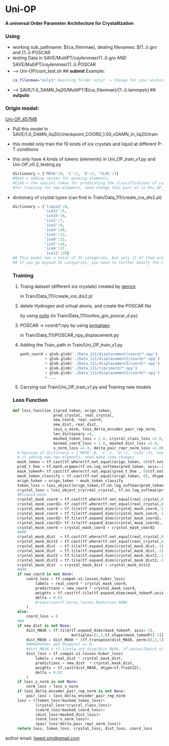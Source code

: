 # Uni-OP
**A universal Order Parameter Architecture for Crystallization**

 ### **Using**   
 - working sub_pathname: ${ca_filenmae}, dealing filenames: ${1..i}.gro and {1..i}.POSCAR
 - testing Data in SAVE/MultiPT/${ca_filenmae}/${1..i}.gro  AND  SAVE/MultiPT/${ca_filenmae}/${1..i}.POSCAR
 - --> Uni-OP/cont_test.sh ## **submit** Example:
   ```bash
   ca_filenmae="only1" #working folder only1 -> change for your working folder
   ```
 - --> SAVE/1.0_DAMN_liq20/MultiPT/${ca_filenmae}/{1..i}.lammpstrj ## **outputs**


 ### **Origin model:**
 [Uni-OP_457MB](https://www.dropbox.com/scl/fo/yvcfi23nokcg7u2j37aa0/AMkAqWznc35bRIxMIcHv88c?rlkey=a1isd575voytueqmw0vfttctw&st=94yb40tf&dl=0)
 - Pull this model in SAVE/1.0_DAMN_liq20/checkpoint_COORD_1.00_vDAMN_ln_liq20/train
 - this model only train the 10 kinds of ice crystals and liquid at different P-T conditions
 - this only have 4 kinds of tokens (elements)
   in Uni_OP_train_v1.py and Uni-OP_v0.2_testing.py
   ```python
   dictionary = {'MASK':0, 'C':1, 'O':2, 'CLAS':3}
   #Mask-> adding noises for masking elements;
   #CLAS-> the special token for predicating the classifications of Local structures
   #for training for new elements, need change this part of in Uni_OP_train_v1.py and Uni-OP_v0.2_testing.py
   ```
- dictionary of crystal types (can find in Train/Data_111/create_ice_dis2.pl)
  ```python
  dictionary = {'liquid':0,
                'ice1c':5,
                'ice1h':6,
                'ice2':7,
                'ice3':9,
                'ice4':10,
                'ice5':12,
                'ice6':13,
                'ice7':14,
                'ice0':17,
                'ice12':20}
  ## This model has a total of 31 categories, but only 11 of them are trained and can be supplemented.
  ## If you go beyond 31 categories, you need to further modify the code.
  ```

  ### **Training**
  1. Traing dataset (different ice crystals) created by [genice](https://github.com/vitroid/GenIce)

     in Train/Data_111/create_ice_dis2.pl
     
  2. delete Hydrogen and virtual atoms, and create the POSCAR file

     by using [ovito](https://www.ovito.org/docs/current/python/) (in Train/Data_111/ovitos_gro_poscar_d.py)
     
  3. POSCAR -> coord/*.npy by using [pymatgen](https://pymatgen.org/)
 
     in Train/Data_111/POSCAR_npy_displacement.py

  4. Adding the Train_path in Train/Uni_OP_train_v1.py
     ```python
     path_coord = glob.glob('./Data_111/displacement/coord/*.npy')
                + glob.glob('./Data_111/displacement2/coord/*.npy')
                + glob.glob('./Data_111/displacement3/coord/*.npy')
                + glob.glob('./Data_111/liq/coord/*.npy')
                + glob.glob('./Data_111/displacement3/coord/*.npy')
                + ...
     ```
  5. Carrying out Train/Uni_OP_train_v1.py and Training new models
  ### **Loss Function**
  ```python
  def loss_function_1(pred_token, orign_token, 
                    pred_crystal, real_crystal, 
                    new_coord, real_coord, 
                    new_dist, real_dist, 
                    loss_x_norm, loss_delta_encoder_pair_rep_norm, 
                    len_dictionary =4,
                    masked_token_loss = 1.0, crysral_class_loss =1.0,
                    masked_coord_loss = 1.0, masked_dist_loss =1.0,
                    x_norm_loss =1.0, delta_pair_repr_norm_loss =1.0):
    # because of dictionary = {'MASK':0, 'C':1, 'O':2, 'CLAS':3}, need neglect MASK and CLAS tokens.
    # if adding new new elements, need make some changes
    mask_token = tf.cast(tf.where(tf.not_equal(orign_token, 0)&tf.not_equal(orign_token,3),1,0), dtype=tf.int32) #####   3->classify need change in different object
    pred_t_One = tf.math.argmax(tf.nn.log_softmax(pred_token, axis=-1),-1)
    mask_tokenP= tf.cast(tf.where(tf.not_equal(pred_t_One , 0)&tf.not_equal(pred_t_One ,3),1,0), dtype=tf.int32) #####   3->classify need change in different object
    mask_token_classify = tf.cast(tf.not_equal(orign_token, 0), dtype=tf.int32)
    orign_token = orign_token * mask_token_classify
    token_loss = loss_object(orign_token,tf.nn.log_softmax(pred_token,axis=-1))
    crystal_loss = loss_object_cry(real_crystal, tf.nn.log_softmax(pred_crystal,axis=-1))
    ##liquid_mask
    crystal_mask_coord = tf.cast(tf.where(tf.not_equal(real_crystal,0),1,0),tf.float32) 
    crystal_mask_coord2= tf.cast(tf.where(tf.not_equal(real_crystal,0),0,1),tf.float32) *0.000001 ## 0.0000001
    crystal_mask_coord = tf.tile(tf.expand_dims(crystal_mask_coord,-1),multiples=[1,131])  ###check
    crystal_mask_coord = tf.tile(tf.expand_dims(crystal_mask_coord,-1),multiples=[1,1,3])  ###check
    crystal_mask_coord2= tf.tile(tf.expand_dims(crystal_mask_coord2,-1),multiples=[1,131])  ###check
    crystal_mask_coord2= tf.tile(tf.expand_dims(crystal_mask_coord2,-1),multiples=[1,1,3])  ###check
    crystal_mask_coord = crystal_mask_coord + crystal_mask_coord2
    ####
    crystal_mask_dist  = tf.cast(tf.where(tf.not_equal(real_crystal,0),1,0),tf.float32) 
    crystal_mask_dist2 = tf.cast(tf.where(tf.not_equal(real_crystal,0),0,1),tf.float32) *0.000001 ## 0.0000001
    crystal_mask_dist  = tf.tile(tf.expand_dims(crystal_mask_dist,-1),multiples=[1,131]) ###check
    crystal_mask_dist  = tf.tile(tf.expand_dims(crystal_mask_dist,-1),multiples=[1,1,131]) ###check
    crystal_mask_dist2 = tf.tile(tf.expand_dims(crystal_mask_dist2,-1),multiples=[1,131]) ###check
    crystal_mask_dist2 = tf.tile(tf.expand_dims(crystal_mask_dist2,-1),multiples=[1,1,131]) ###check
    crystal_mask_dist  = crystal_mask_dist + crystal_mask_dist2
    ####
    if new_coord is not None:
        coord_loss = tf.compat.v1.losses.huber_loss(
            labels = real_coord * crystal_mask_coord,
            predictions = new_coord * crystal_mask_coord,
            weights = tf.cast(tf.tile(tf.expand_dims(mask_tokenP,axis = -1), multiples=[1,1,3]), dtype=tf.float32),
            delta = 0.01
            #reduction=tf.keras.losses.Reduction.NONE
        )
    else:
        coord_loss = 0
    ###
    if new_dist is not None:
        dist_MASK = tf.tile(tf.expand_dims(mask_tokenP, axis=-1),
                            multiples=[1,1,tf.shape(mask_tokenP)[-1]])
        dist_MASK = dist_MASK * (tf.transpose(dist_MASK, perm=[0,2,1]))
        ####whether add diagonal == 0
        #dist_MASK = tf.linalg.set_diag(dist_MASK, tf.zeros([batch_size, 5], dtype=tf.float32))
        dist_loss = tf.compat.v1.losses.huber_loss(
            labels = real_dist * crystal_mask_dist,
            predictions = new_dist  * crystal_mask_dist,
            weights = tf.cast(dist_MASK, dtype=tf.float32),
            delta = 0.01
        )
    if loss_x_norm is not None:
        norm_loss = loss_x_norm
    if loss_delta_encoder_pair_rep_norm is not None:
        pair_loss = loss_delta_encoder_pair_rep_norm
    loss = ((token_loss*masked_token_loss)+
            (crystal_loss*crysral_class_loss)+
            (coord_loss*masked_coord_loss)+
            (dist_loss*masked_dist_loss)+
            (norm_loss*x_norm_loss)+
            (pair_loss*delta_pair_repr_norm_loss))
    return loss, token_loss, crystal_loss, dist_loss, coord_loss
  ```

author email: liwenl.sim@gmail.com
